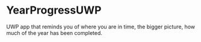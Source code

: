 # YearProgressUWP
UWP app that reminds you of where you are in time, the bigger picture, how much of the year has been completed.
